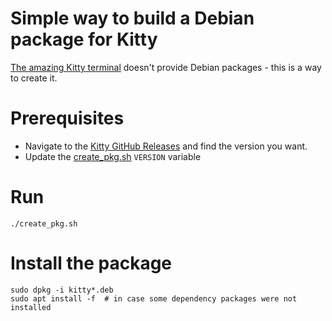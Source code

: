 # Simple way to build a Debian package for Kitty
[The amazing Kitty terminal](https://github.com/kovidgoyal/kitty/releases) doesn't provide
Debian packages - this is a way to create it.

# Prerequisites
* Navigate to the [Kitty GitHub Releases](https://github.com/kovidgoyal/kitty/releases) and find the version you want.
* Update the [create_pkg.sh](./create_pkg.sh) `VERSION` variable

# Run
```shell
./create_pkg.sh
```

# Install the package
```
sudo dpkg -i kitty*.deb
sudo apt install -f  # in case some dependency packages were not installed
```
